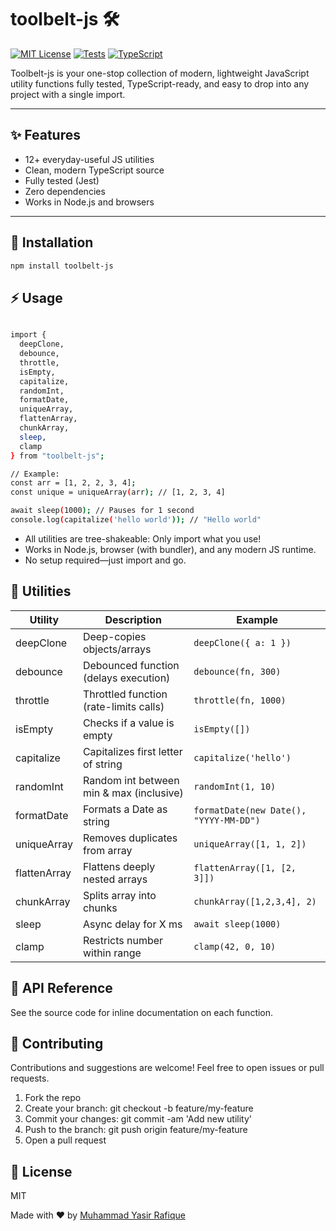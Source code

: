 # toolbelt-js 🛠️

[![MIT License](https://img.shields.io/badge/license-MIT-blue.svg)](LICENSE)
[![Tests](https://img.shields.io/badge/tests-passing-brightgreen)]()
[![TypeScript](https://img.shields.io/badge/lang-TypeScript-blue)]()

Toolbelt-js is your one-stop collection of modern, lightweight JavaScript utility functions fully tested, TypeScript-ready, and easy to drop into any project with a single import.

---

## ✨ Features

- 12+ everyday-useful JS utilities
- Clean, modern TypeScript source
- Fully tested (Jest)
- Zero dependencies
- Works in Node.js and browsers

---

## 🚀 Installation

```bash
npm install toolbelt-js
```

## ⚡ Usage

```bash 

import {
  deepClone,
  debounce,
  throttle,
  isEmpty,
  capitalize,
  randomInt,
  formatDate,
  uniqueArray,
  flattenArray,
  chunkArray,
  sleep,
  clamp
} from "toolbelt-js";

// Example:
const arr = [1, 2, 2, 3, 4];
const unique = uniqueArray(arr); // [1, 2, 3, 4]

await sleep(1000); // Pauses for 1 second
console.log(capitalize('hello world')); // "Hello world"
```
- All utilities are tree-shakeable: Only import what you use!
- Works in Node.js, browser (with bundler), and any modern JS runtime.
- No setup required—just import and go.


## 🧰 Utilities

| Utility        | Description                              | Example                                   |
| -------------- | ---------------------------------------- | ----------------------------------------- |
| deepClone      | Deep-copies objects/arrays               | `deepClone({ a: 1 })`                     |
| debounce       | Debounced function (delays execution)    | `debounce(fn, 300)`                       |
| throttle       | Throttled function (rate-limits calls)   | `throttle(fn, 1000)`                      |
| isEmpty        | Checks if a value is empty               | `isEmpty([])`                             |
| capitalize     | Capitalizes first letter of string       | `capitalize('hello')`                     |
| randomInt      | Random int between min & max (inclusive) | `randomInt(1, 10)`                        |
| formatDate     | Formats a Date as string                 | `formatDate(new Date(), "YYYY-MM-DD")`    |
| uniqueArray    | Removes duplicates from array            | `uniqueArray([1, 1, 2])`                  |
| flattenArray   | Flattens deeply nested arrays            | `flattenArray([1, [2, 3]])`               |
| chunkArray     | Splits array into chunks                 | `chunkArray([1,2,3,4], 2)`                |
| sleep          | Async delay for X ms                     | `await sleep(1000)`                       |
| clamp          | Restricts number within range            | `clamp(42, 0, 10)`                        |


## 📖 API Reference

See the source code for inline documentation on each function.

## 🤝 Contributing

Contributions and suggestions are welcome!
Feel free to open issues or pull requests.

1. Fork the repo
2. Create your branch: git checkout -b feature/my-feature
3. Commit your changes: git commit -am 'Add new utility'
4. Push to the branch: git push origin feature/my-feature
5. Open a pull request


## 📄 License

MIT

Made with ❤️ by [Muhammad Yasir Rafique](https://github.com/Yasir-Rafique)



